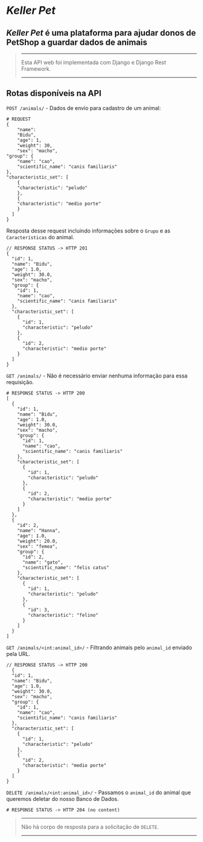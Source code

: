 # ***Keller Pet***

## *Keller Pet* é uma plataforma para ajudar donos de PetShop a guardar dados de animais

>***
> Esta API web foi implementada com Django e Django Rest Framework.
>***

## Rotas disponíveis na API

`POST /animals/` - Dados de envio para cadastro de um animal:

``` Text
# REQUEST
{
    "name": 
    "Bidu",
    "age": 1,
    "weight": 30,
    "sex": "macho",
"group": {
    "name": "cao",
    "scientific_name": "canis familiaris"
},
"characteristic_set": [
    {
    "characteristic": "peludo"
    },
    {
    "characteristic": "medio porte"
    }
  ]
}
```

Resposta desse request incluindo informações sobre o `Grupo` e as `Características` do animal.

``` Text
// RESPONSE STATUS -> HTTP 201
{
  "id": 1,
  "name": "Bidu",
  "age": 1.0,
  "weight": 30.0,
  "sex": "macho",
  "group": {
    "id": 1,
    "name": "cao",
    "scientific_name": "canis familiaris"
  },
  "characteristic_set": [
    {
      "id": 1,
      "characteristic": "peludo"
    },
    {
      "id": 2,
      "characteristic": "medio porte"
    }
  ]
}
```


`GET /animals/` - Não é necessário enviar nenhuma informação para essa requisição.

```Text
# RESPONSE STATUS -> HTTP 200
[
  {
    "id": 1,
    "name": "Bidu",
    "age": 1.0,
    "weight": 30.0,
    "sex": "macho",
    "group": {
      "id": 1,
      "name": "cao",
      "scientific_name": "canis familiaris"
    },
    "characteristic_set": [
      {
        "id": 1,
        "characteristic": "peludo"
      },
      {
        "id": 2,
        "characteristic": "medio porte"
      }
    ]
  },
  {
    "id": 2,
    "name": "Hanna",
    "age": 1.0,
    "weight": 20.0, 
    "sex": "femea",
    "group": {
      "id": 2,
      "name": "gato",
      "scientific_name": "felis catus"
    },
    "characteristic_set": [
      {
        "id": 1,
        "characteristic": "peludo"
      },
      {
        "id": 3,
        "characteristic": "felino"
      }
    ]
  }
]
```

`GET /animals/<int:animal_id>/` - Filtrando animais pelo `animal_id` enviado pela URL.

``` Text
// RESPONSE STATUS -> HTTP 200
  {
  "id": 1,
  "name": "Bidu",
  "age": 1.0,
  "weight": 30.0,
  "sex": "macho",
  "group": {
    "id": 1,
    "name": "cao",
    "scientific_name": "canis familiaris"
  },
  "characteristic_set": [
    {
      "id": 1,
      "characteristic": "peludo"
    },
    {
      "id": 2,
      "characteristic": "medio porte"
    }
  ]
}
```

`DELETE /animals/<int:animal_id>/` - Passamos o `animal_id` do animal que queremos deletar do nosso Banco de Dados.

``` Text
# RESPONSE STATUS -> HTTP 204 (no content)
```

>***
> Não há corpo de resposta para a solicitação de `DELETE`.
>***
